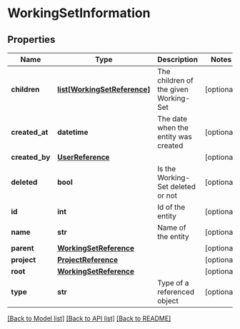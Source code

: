 # WorkingSetInformation

## Properties
Name | Type | Description | Notes
------------ | ------------- | ------------- | -------------
**children** | [**list[WorkingSetReference]**](WorkingSetReference.md) | The children of the given Working-Set | [optional] 
**created_at** | **datetime** | The date when the entity was created | [optional] 
**created_by** | [**UserReference**](UserReference.md) |  | [optional] 
**deleted** | **bool** | Is the Working-Set deleted or not | [optional] 
**id** | **int** | Id of the entity | [optional] 
**name** | **str** | Name of the entity | [optional] 
**parent** | [**WorkingSetReference**](WorkingSetReference.md) |  | [optional] 
**project** | [**ProjectReference**](ProjectReference.md) |  | [optional] 
**root** | [**WorkingSetReference**](WorkingSetReference.md) |  | [optional] 
**type** | **str** | Type of a referenced object | [optional] 

[[Back to Model list]](../README.md#documentation-for-models) [[Back to API list]](../README.md#documentation-for-api-endpoints) [[Back to README]](../README.md)

